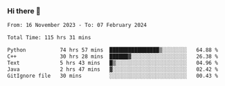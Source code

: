 ### Hi there 👋

<!--
**floyiac/floyiac** is a ✨ _special_ ✨ repository because its `README.md` (this file) appears on your GitHub profile.

Here are some ideas to get you started:

- 🔭 I’m currently working on ...
- 🌱 I’m currently learning ...
- 👯 I’m looking to collaborate on ...
- 🤔 I’m looking for help with ...
- 💬 Ask me about ...
- 📫 How to reach me: ...
- 😄 Pronouns: ...
- ⚡ Fun fact: ...
-->

<!--START_SECTION:waka-->

```txt
From: 16 November 2023 - To: 07 February 2024

Total Time: 115 hrs 31 mins

Python           74 hrs 57 mins  ████████████████▒░░░░░░░░   64.88 %
C++              30 hrs 28 mins  ██████▓░░░░░░░░░░░░░░░░░░   26.38 %
Text             5 hrs 43 mins   █▒░░░░░░░░░░░░░░░░░░░░░░░   04.96 %
Java             2 hrs 47 mins   ▓░░░░░░░░░░░░░░░░░░░░░░░░   02.42 %
GitIgnore file   30 mins         ░░░░░░░░░░░░░░░░░░░░░░░░░   00.43 %
```

<!--END_SECTION:waka-->
